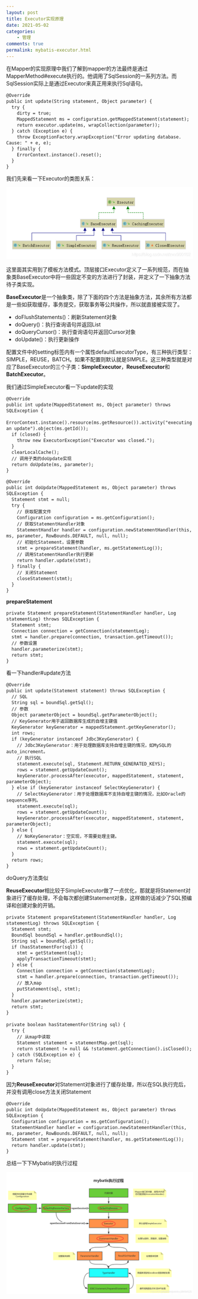 ```yaml
---
layout: post
title: Executor实现原理
date: 2021-05-02
categories:
    - 管理
comments: true
permalink: mybatis-executor.html
---
```


在Mapper的实现原理中我们了解到mapper的方法最终是通过MapperMethod#execute执行的。他调用了SqlSession的一系列方法。而SqlSession实际上是通过Executor来真正用来执行Sql语句。

```
@Override
public int update(String statement, Object parameter) {
  try {
    dirty = true;
    MappedStatement ms = configuration.getMappedStatement(statement);
    return executor.update(ms, wrapCollection(parameter));
  } catch (Exception e) {
    throw ExceptionFactory.wrapException("Error updating database.  Cause: " + e, e);
  } finally {
    ErrorContext.instance().reset();
  }
}
```

我们先来看一下Executor的类图关系：

![](/assets/images/posts/mybatis-executor/mybatis-executor-1.png)

这里面其实用到了模板方法模式。顶层接口Executor定义了一系列规范，而在抽象类BaseExecutor中将一些固定不变的方法进行了封装，并定义了一下抽象方法待子类实现。

**BaseExecutor**是一个抽象类，除了下面的四个方法是抽象方法，其余所有方法都是一些如获取缓存，事务提交，获取事务等公共操作，所以就直接被实现了。

- doFlushStatements()：刷新Statement对象
- doQuery()：执行查询语句并返回List
- doQueryCursor()：执行查询语句并返回Cursor对象
- doUpdate()：执行更新操作

配置文件中的setting标签内有一个属性defaultExecutorType，有三种执行类型：SIMPLE，REUSE，BATCH。如果不配置则默认就是SIMPLE。这三种类型就是对应了BaseExecutor的三个子类：**SimpleExecutor**，**ReuseExecutor**和**BatchExecutor**。

我们通过SimpleExecutor看一下update的实现

```
@Override
public int update(MappedStatement ms, Object parameter) throws SQLException {
  ErrorContext.instance().resource(ms.getResource()).activity("executing an update").object(ms.getId());
  if (closed) {
    throw new ExecutorException("Executor was closed.");
  }
  clearLocalCache();
  // 调用子类的doUpdate实现
  return doUpdate(ms, parameter);
}
```

```
@Override
public int doUpdate(MappedStatement ms, Object parameter) throws SQLException {
  Statement stmt = null;
  try {
  	// 获取配置文件
    Configuration configuration = ms.getConfiguration();
    // 获取StatementHandler对象
    StatementHandler handler = configuration.newStatementHandler(this, ms, parameter, RowBounds.DEFAULT, null, null);
    // 初始化Statement，设置参数
    stmt = prepareStatement(handler, ms.getStatementLog());
    // 调用StatementHandler执行更新
    return handler.update(stmt);
  } finally {
  	// 关闭Statement
    closeStatement(stmt);
  }
}
```

**prepareStatement**

```
private Statement prepareStatement(StatementHandler handler, Log statementLog) throws SQLException {
  Statement stmt;
  Connection connection = getConnection(statementLog);
  stmt = handler.prepare(connection, transaction.getTimeout());
  // 参数设置
  handler.parameterize(stmt);
  return stmt;
}
```

看一下handler#update方法

```
@Override
public int update(Statement statement) throws SQLException {
  // SQL
  String sql = boundSql.getSql();
  // 参数
  Object parameterObject = boundSql.getParameterObject();
  // KeyGenerator用于返回数据库生成的自增主键值
  KeyGenerator keyGenerator = mappedStatement.getKeyGenerator();
  int rows;
  if (keyGenerator instanceof Jdbc3KeyGenerator) {
  	// Jdbc3KeyGenerator：用于处理数据库支持自增主键的情况，如MySQL的auto_increment。
  	// 执行SQL
    statement.execute(sql, Statement.RETURN_GENERATED_KEYS);
    rows = statement.getUpdateCount();
    keyGenerator.processAfter(executor, mappedStatement, statement, parameterObject);
  } else if (keyGenerator instanceof SelectKeyGenerator) {
  	// SelectKeyGenerator：用于处理数据库不支持自增主键的情况，比如Oracle的sequence序列。
    statement.execute(sql);
    rows = statement.getUpdateCount();
    keyGenerator.processAfter(executor, mappedStatement, statement, parameterObject);
  } else {
  	// NoKeyGenerator：空实现，不需要处理主键。
    statement.execute(sql);
    rows = statement.getUpdateCount();
  }
  return rows;
}
```

doQuery方法类似

**ReuseExecutor**相比较于SimpleExecutor做了一点优化，那就是将Statement对象进行了缓存处理，不会每次都创建Statement对象，这样做的话减少了SQL预编译和创建对象的开销。

```
private Statement prepareStatement(StatementHandler handler, Log statementLog) throws SQLException {
  Statement stmt;
  BoundSql boundSql = handler.getBoundSql();
  String sql = boundSql.getSql();
  if (hasStatementFor(sql)) {
    stmt = getStatement(sql);
    applyTransactionTimeout(stmt);
  } else {
    Connection connection = getConnection(statementLog);
    stmt = handler.prepare(connection, transaction.getTimeout());
    // 放入map
    putStatement(sql, stmt);
  }
  handler.parameterize(stmt);
  return stmt;
}

private boolean hasStatementFor(String sql) {
  try {
  	// 从map中读取
    Statement statement = statementMap.get(sql);
    return statement != null && !statement.getConnection().isClosed();
  } catch (SQLException e) {
    return false;
  }
}
```

因为**ReuseExecutor**对Statement对象进行了缓存处理，所以在SQL执行完后，并没有调用close方法关闭Statement

```
@Override
public int doUpdate(MappedStatement ms, Object parameter) throws SQLException {
  Configuration configuration = ms.getConfiguration();
  StatementHandler handler = configuration.newStatementHandler(this, ms, parameter, RowBounds.DEFAULT, null, null);
  Statement stmt = prepareStatement(handler, ms.getStatementLog());
  return handler.update(stmt);
}
```

总结一下下Mybatis的执行过程

![](/assets/images/posts/mybatis-executor/mybatis-executor-2.png)